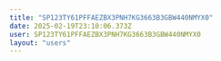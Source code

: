 ```yaml
---
title: "SP123TY61PFFAEZBX3PNH7KG3663B3GBW440NMYX0"
date: 2025-02-19T23:10:06.373Z
user: SP123TY61PFFAEZBX3PNH7KG3663B3GBW440NMYX0
layout: "users"
---
```

    